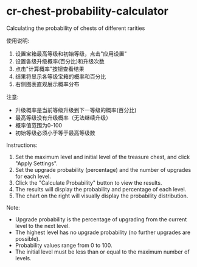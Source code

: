 # cr-chest-probability-calculator
Calculating the probability of chests of different rarities

使用说明:
1. 设置宝箱最高等级和初始等级，点击"应用设置"
2. 设置各级升级概率(百分比)和升级次数
3. 点击"计算概率"按钮查看结果
4. 结果将显示各等级宝箱的概率和百分比
5. 右侧图表直观展示概率分布

注意:
- 升级概率是当前等级升级到下一等级的概率(百分比)
- 最高等级没有升级概率（无法继续升级）
- 概率值范围为0-100
- 初始等级必须小于等于最高等级数

Instructions:
1. Set the maximum level and initial level of the treasure chest, and click "Apply Settings".
2. Set the upgrade probability (percentage) and the number of upgrades for each level.
3. Click the "Calculate Probability" button to view the results.
4. The results will display the probability and percentage of each level.
5. The chart on the right will visually display the probability distribution.

Note:
- Upgrade probability is the percentage of upgrading from the current level to the next level.
- The highest level has no upgrade probability (no further upgrades are possible).
- Probability values ​​range from 0 to 100.
- The initial level must be less than or equal to the maximum number of levels.
